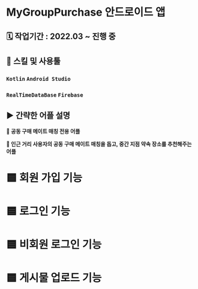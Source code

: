 # ****MyGroupPurchase 안드로이드 앱****

## 🗓️ **작업기간** : 2022.03 ~ 진행 중

## 🌱 **스킬 및 사용툴**

### `Kotlin`  `Android Studio`

### `RealTimeDataBase` `Firebase`

## **▶️ 간략한 어플 설명**

**📌 공동 구매 메이트 매칭 전용 어플**

**📌 인근 거리 사용자의 공동 구매 메이트 매칭을 돕고, 중간 지점 약속 장소를 추천해주는 어플** 

# 🟦 회원 가입 기능

# 🟦 로그인 기능

# 🟦 비회원 로그인 기능

# 🟦 게시물 업로드 기능
